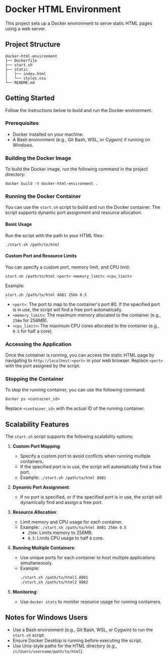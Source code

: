 # Docker HTML Environment

This project sets up a Docker environment to serve static HTML pages using a web server.

## Project Structure

```
docker-html-environment
├── Dockerfile
├── start.sh
├── static
│   ├── index.html
│   └── styles.css
└── README.md
```

## Getting Started

Follow the instructions below to build and run the Docker environment.

### Prerequisites

- Docker installed on your machine.
- A Bash environment (e.g., Git Bash, WSL, or Cygwin) if running on Windows.

### Building the Docker Image

To build the Docker image, run the following command in the project directory:


```
docker build -t docker-html-environment .
```

### Running the Docker Container

You can use the `start.sh` script to build and run the Docker container. The script supports dynamic port assignment and resource allocation.

#### Basic Usage
Run the script with the path to your HTML files:

```
./start.sh /path/to/html
```

#### Custom Port and Resource Limits
You can specify a custom port, memory limit, and CPU limit:

```
start.sh /path/to/html <port> <memory_limit> <cpu_limit>
```
Example:

```
start.sh /path/to/html 8081 256m 0.5
```

- `<port>`: The port to map to the container's port 80. If the specified port is in use, the script will find a free port automatically.
- `<memory_limit>`: The maximum memory allocated to the container (e.g., `256m` for 256MB).
- `<cpu_limit>`: The maximum CPU cores allocated to the container (e.g., `0.5` for half a core).

### Accessing the Application

Once the container is running, you can access the static HTML page by navigating to `http://localhost:<port>` in your web browser. Replace `<port>` with the port assigned by the script.

### Stopping the Container

To stop the running container, you can use the following command:

```
docker ps <container_id>
```

Replace `<container_id>` with the actual ID of the running container.

## Scalability Features

The `start.sh` script supports the following scalability options:

1. **Custom Port Mapping**:
   - Specify a custom port to avoid conflicts when running multiple containers.
   - If the specified port is in use, the script will automatically find a free port.
   - Example: `./start.sh /path/to/html 8081`

2. **Dynamic Port Assignment**:
   - If no port is specified, or if the specified port is in use, the script will dynamically find and assign a free port.

3. **Resource Allocation**:
   - Limit memory and CPU usage for each container.
   - Example: `./start.sh /path/to/html 8081 256m 0.5`
     - `256m`: Limits memory to 256MB.
     - `0.5`: Limits CPU usage to half a core.

4. **Running Multiple Containers**:
   - Use unique ports for each container to host multiple applications simultaneously.
   - Example:
     ```bash
     ./start.sh /path/to/html1 8081
     ./start.sh /path/to/html2 8082
     ```

5. **Monitoring**:
   - Use `docker stats` to monitor resource usage for running containers.

## Notes for Windows Users

- Use a Bash environment (e.g., Git Bash, WSL, or Cygwin) to run the `start.sh` script.
- Ensure Docker Desktop is running before executing the script.
- Use Unix-style paths for the HTML directory (e.g., `/c/Users/username/path/to/html`).